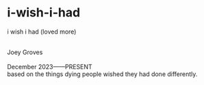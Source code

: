 # i-wish-i-had


i wish i had (loved more)



<br>
Joey Groves 
<br><br>
December 2023——PRESENT  <br>
based on the things dying people wished they had done differently.